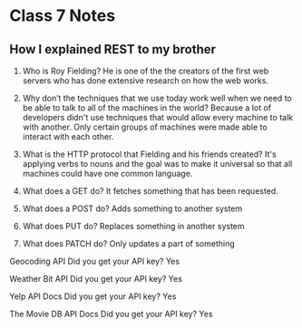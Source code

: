 # Class 7 Notes

## How I explained REST to my brother

1. Who is Roy Fielding?
He is one of the the creators of the first web servers who has done extensive research on how the web works.

2. Why don’t the techniques that we use today work well when we need to be able to talk to all of the machines in the world?
Because a lot of developers didn't use techniques that would allow every machine to talk with another. Only certain groups of machines were made able to interact with each other.

3. What is the HTTP protocol that Fielding and his friends created?
It's applying verbs to nouns and the goal was to make it universal so that all machines could have one common language.

4. What does a GET do?
It fetches something that has been requested.

5. What does a POST do?
Adds something to another system

6. What does PUT do?
Replaces something in another system

7. What does PATCH do?
Only updates a part of something

Geocoding API
Did you get your API key?
Yes

Weather Bit API
Did you get your API key?
Yes

Yelp API Docs
Did you get your API key?
Yes

The Movie DB API Docs
Did you get your API key?
Yes
